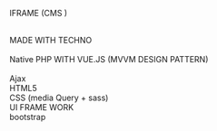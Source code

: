 IFRAME   (CMS )  

<BR/>MADE WITH TECHNO  
<BR/>Native PHP WITH  VUE.JS   (MVVM DESIGN PATTERN)<BR/>
<BR/>Ajax
<BR/>HTML5
<BR/>CSS (media Query + sass)
<BR/>UI FRAME WORK
 <BR/>bootstrap



